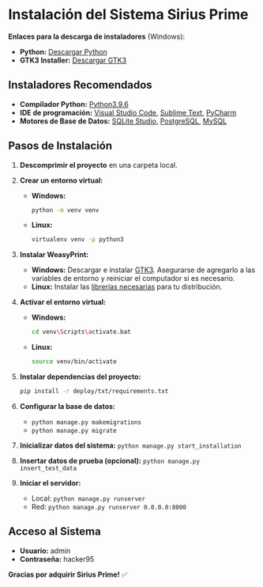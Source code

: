 # **Instalación del Sistema Sirius Prime**

**Enlaces para la descarga de instaladores** (Windows):
- **Python:** [Descargar Python](https://drive.google.com/file/d/1LkrPbWbDy_slFkV6AhG12cEbTaQ-LjnL/view?usp=drive_link)
- **GTK3 Installer:** [Descargar GTK3](https://drive.google.com/file/d/1jO6cb_OitpMOvvW1R2_0WtwOfl61hckc/view?usp=drive_link)

## **Instaladores Recomendados**
- **Compilador Python:** [Python3.9.6](https://www.python.org/downloads/release/python-396/)
- **IDE de programación:** [Visual Studio Code](https://code.visualstudio.com/), [Sublime Text](https://www.sublimetext.com/), [PyCharm](https://www.jetbrains.com/es-es/pycharm/download/#section=windows)
- **Motores de Base de Datos:** [SQLite Studio](https://github.com/pawelsalawa/sqlitestudio/releases), [PostgreSQL](https://www.enterprisedb.com/downloads/postgres-postgresql-downloads), [MySQL](https://www.apachefriends.org/es/index.html)

## **Pasos de Instalación**
1. **Descomprimir el proyecto** en una carpeta local.
2. **Crear un entorno virtual:**
   - **Windows:**
     ```bash
     python -m venv venv
     ```
   - **Linux:**
     ```bash
     virtualenv venv -p python3
     ```

3. **Instalar WeasyPrint:**
   - **Windows:** Descargar e instalar [GTK3](https://github.com/tschoonj/GTK-for-Windows-Runtime-Environment-Installer/releases). Asegurarse de agregarlo a las variables de entorno y reiniciar el computador si es necesario.
   - **Linux:** Instalar las [librerías necesarias](https://doc.courtbouillon.org/weasyprint/stable/first_steps.html#linux) para tu distribución.

4. **Activar el entorno virtual:**
   - **Windows:**
     ```bash
     cd venv\Scripts\activate.bat
     ```
   - **Linux:**
     ```bash
     source venv/bin/activate
     ```

5. **Instalar dependencias del proyecto:**
   ```bash
   pip install -r deploy/txt/requirements.txt


6. **Configurar la base de datos:**
   - `python manage.py makemigrations`
   - `python manage.py migrate`



7. **Inicializar datos del sistema:** `python manage.py start_installation`


8. **Insertar datos de prueba (opcional):** `python manage.py insert_test_data`


9. **Iniciar el servidor:**
   - Local: `python manage.py runserver`
   - Red: `python manage.py runserver 0.0.0.0:8000`

   

## **Acceso al Sistema**
- **Usuario:** admin
- **Contraseña:** hacker95

**Gracias por adquirir Sirius Prime!** ✅
